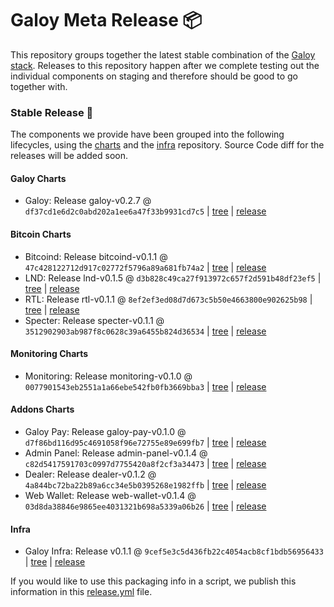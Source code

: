 # Galoy Meta Release 📦

This repository groups together the latest stable combination of the [Galoy stack](https://github.com/GaloyMoney/awesome-galoy#tech-components). 
Releases to this repository happen after we complete testing out the individual components on staging and therefore should be good to go together with.

### Stable Release 🎉

The components we provide have been grouped into the following lifecycles, using the [charts](https://github.com/GaloyMoney/charts) and the [infra](https://github.com/GaloyMoney/galoy-infra) repository. 
Source Code diff for the releases will be added soon.

#### Galoy Charts
- Galoy: Release galoy-v0.2.7 @ `df37cd1e6d2c0abd202a1ee6a47f33b9931cd7c5` | [tree](https://github.com/GaloyMoney/charts/tree/df37cd1e6d2c0abd202a1ee6a47f33b9931cd7c5/charts/galoy) | [release](https://github.com/GaloyMoney/charts/releases/tag/galoy-v0.2.7)

#### Bitcoin Charts
- Bitcoind: Release bitcoind-v0.1.1 @ `47c428122712d917c02772f5796a89a681fb74a2` | [tree](https://github.com/GaloyMoney/charts/tree/47c428122712d917c02772f5796a89a681fb74a2/charts/bitcoind) | [release](https://github.com/GaloyMoney/charts/releases/tag/bitcoind-v0.1.1)
- LND: Release lnd-v0.1.5 @ `d3b828c49ca27f913972c657f2d591b48df23ef5` | [tree](https://github.com/GaloyMoney/charts/tree/d3b828c49ca27f913972c657f2d591b48df23ef5/charts/lnd) | [release](https://github.com/GaloyMoney/charts/releases/tag/lnd-v0.1.5)
- RTL: Release rtl-v0.1.1 @ `8ef2ef3ed08d7d673c5b50e4663800e902625b98` | [tree](https://github.com/GaloyMoney/charts/tree/8ef2ef3ed08d7d673c5b50e4663800e902625b98/charts/rtl) | [release](https://github.com/GaloyMoney/charts/releases/tag/rtl-v0.1.1)
- Specter: Release specter-v0.1.1 @ `3512902903ab987f8c0628c39a6455b824d36534` | [tree](https://github.com/GaloyMoney/charts/tree/3512902903ab987f8c0628c39a6455b824d36534/charts/specter) | [release](https://github.com/GaloyMoney/charts/releases/tag/specter-v0.1.1)

#### Monitoring Charts
- Monitoring: Release monitoring-v0.1.0 @ `0077901543eb2551a1a66ebe542fb0fb3669bba3` | [tree](https://github.com/GaloyMoney/charts/tree/0077901543eb2551a1a66ebe542fb0fb3669bba3/charts/monitoring) | [release](https://github.com/GaloyMoney/charts/releases/tag/monitoring-v0.1.0)

#### Addons Charts
- Galoy Pay: Release galoy-pay-v0.1.0 @ `d7f86bd116d95c4691058f96e72755e89e699fb7` | [tree](https://github.com/GaloyMoney/charts/tree/d7f86bd116d95c4691058f96e72755e89e699fb7/charts/galoy-pay) | [release](https://github.com/GaloyMoney/charts/releases/tag/galoy-pay-v0.1.0)
- Admin Panel: Release admin-panel-v0.1.4 @ `c82d5417591703c0997d7755420a8f2cf3a34473` | [tree](https://github.com/GaloyMoney/charts/tree/c82d5417591703c0997d7755420a8f2cf3a34473/charts/admin-panel) | [release](https://github.com/GaloyMoney/charts/releases/tag/admin-panel-v0.1.4)
- Dealer: Release dealer-v0.1.2 @ `4a844bc72ba22b89a6cc34e5b0395268e1982ffb` | [tree](https://github.com/GaloyMoney/charts/tree/4a844bc72ba22b89a6cc34e5b0395268e1982ffb/charts/dealer) | [release](https://github.com/GaloyMoney/charts/releases/tag/dealer-v0.1.2)
- Web Wallet: Release web-wallet-v0.1.4 @ `03d8da38846e9865ee4031321b698a5339a06b26` | [tree](https://github.com/GaloyMoney/charts/tree/03d8da38846e9865ee4031321b698a5339a06b26/charts/web_wallet) | [release](https://github.com/GaloyMoney/charts/releases/tag/web-wallet-v0.1.4)

#### Infra

- Galoy Infra: Release v0.1.1 @ `9cef5e3c5d436fb22c4054acb8cf1bdb56956433` | [tree](https://github.com/GaloyMoney/galoy-infra/tree/9cef5e3c5d436fb22c4054acb8cf1bdb56956433) | [release](https://github.com/GaloyMoney/galoy-infra/releases/tag/v0.1.1)

If you would like to use this packaging info in a script, we publish this information in this [release.yml](./release.yml) file.
